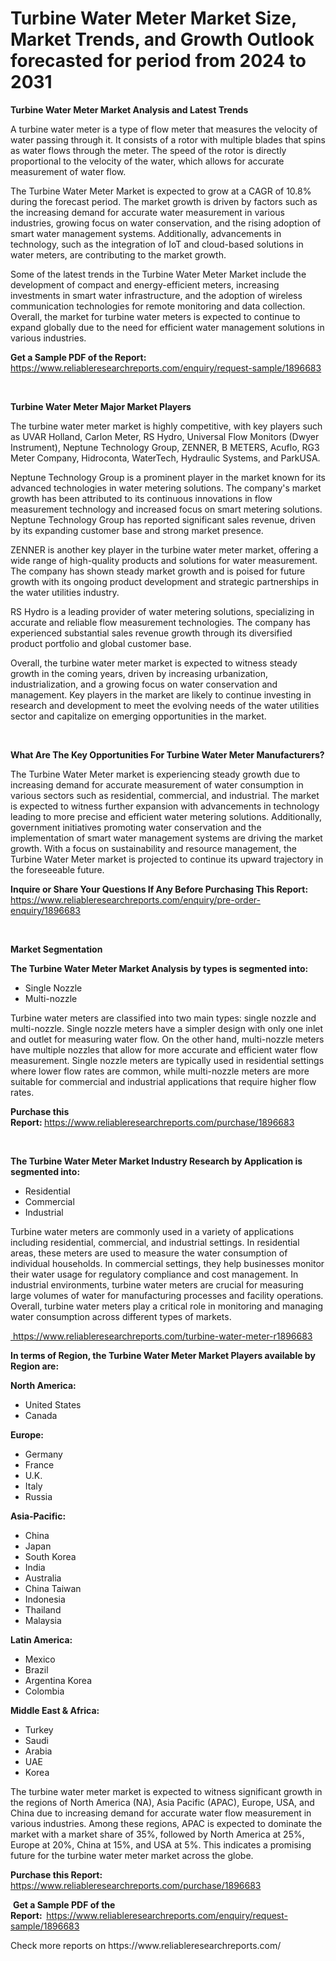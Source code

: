<p><h1>Turbine Water Meter Market Size, Market Trends, and Growth Outlook forecasted for period from 2024 to 2031</h1></p><p><strong>Turbine Water Meter Market Analysis and Latest Trends</strong></p>
<p><p>A turbine water meter is a type of flow meter that measures the velocity of water passing through it. It consists of a rotor with multiple blades that spins as water flows through the meter. The speed of the rotor is directly proportional to the velocity of the water, which allows for accurate measurement of water flow.</p><p>The Turbine Water Meter Market is expected to grow at a CAGR of 10.8% during the forecast period. The market growth is driven by factors such as the increasing demand for accurate water measurement in various industries, growing focus on water conservation, and the rising adoption of smart water management systems. Additionally, advancements in technology, such as the integration of IoT and cloud-based solutions in water meters, are contributing to the market growth.</p><p>Some of the latest trends in the Turbine Water Meter Market include the development of compact and energy-efficient meters, increasing investments in smart water infrastructure, and the adoption of wireless communication technologies for remote monitoring and data collection. Overall, the market for turbine water meters is expected to continue to expand globally due to the need for efficient water management solutions in various industries.</p></p>
<p><strong>Get a Sample PDF of the Report:&nbsp;</strong> <a href="https://www.reliableresearchreports.com/enquiry/request-sample/1896683">https://www.reliableresearchreports.com/enquiry/request-sample/1896683</a></p>
<p>&nbsp;</p>
<p><strong>Turbine Water Meter Major Market Players</strong></p>
<p><p>The turbine water meter market is highly competitive, with key players such as UVAR Holland, Carlon Meter, RS Hydro, Universal Flow Monitors (Dwyer Instrument), Neptune Technology Group, ZENNER, B METERS, Acuflo, RG3 Meter Company, Hidroconta, WaterTech, Hydraulic Systems, and ParkUSA. </p><p>Neptune Technology Group is a prominent player in the market known for its advanced technologies in water metering solutions. The company's market growth has been attributed to its continuous innovations in flow measurement technology and increased focus on smart metering solutions. Neptune Technology Group has reported significant sales revenue, driven by its expanding customer base and strong market presence.</p><p>ZENNER is another key player in the turbine water meter market, offering a wide range of high-quality products and solutions for water measurement. The company has shown steady market growth and is poised for future growth with its ongoing product development and strategic partnerships in the water utilities industry.</p><p>RS Hydro is a leading provider of water metering solutions, specializing in accurate and reliable flow measurement technologies. The company has experienced substantial sales revenue growth through its diversified product portfolio and global customer base.</p><p>Overall, the turbine water meter market is expected to witness steady growth in the coming years, driven by increasing urbanization, industrialization, and a growing focus on water conservation and management. Key players in the market are likely to continue investing in research and development to meet the evolving needs of the water utilities sector and capitalize on emerging opportunities in the market.</p></p>
<p>&nbsp;</p>
<p><strong>What Are The Key Opportunities For Turbine Water Meter Manufacturers?</strong></p>
<p><p>The Turbine Water Meter market is experiencing steady growth due to increasing demand for accurate measurement of water consumption in various sectors such as residential, commercial, and industrial. The market is expected to witness further expansion with advancements in technology leading to more precise and efficient water metering solutions. Additionally, government initiatives promoting water conservation and the implementation of smart water management systems are driving the market growth. With a focus on sustainability and resource management, the Turbine Water Meter market is projected to continue its upward trajectory in the foreseeable future.</p></p>
<p><strong>Inquire or Share Your Questions If Any Before Purchasing This Report:</strong> <a href="https://www.reliableresearchreports.com/enquiry/pre-order-enquiry/1896683">https://www.reliableresearchreports.com/enquiry/pre-order-enquiry/1896683</a></p>
<p>&nbsp;</p>
<p><strong>Market Segmentation</strong></p>
<p><strong>The Turbine Water Meter Market Analysis by types is segmented into:</strong></p>
<p><ul><li>Single Nozzle</li><li>Multi-nozzle</li></ul></p>
<p><p>Turbine water meters are classified into two main types: single nozzle and multi-nozzle. Single nozzle meters have a simpler design with only one inlet and outlet for measuring water flow. On the other hand, multi-nozzle meters have multiple nozzles that allow for more accurate and efficient water flow measurement. Single nozzle meters are typically used in residential settings where lower flow rates are common, while multi-nozzle meters are more suitable for commercial and industrial applications that require higher flow rates.</p></p>
<p><strong>Purchase this Report:&nbsp;</strong><a href="https://www.reliableresearchreports.com/purchase/1896683">https://www.reliableresearchreports.com/purchase/1896683</a></p>
<p>&nbsp;</p>
<p><strong>The Turbine Water Meter Market Industry Research by Application is segmented into:</strong></p>
<p><ul><li>Residential</li><li>Commercial</li><li>Industrial</li></ul></p>
<p><p>Turbine water meters are commonly used in a variety of applications including residential, commercial, and industrial settings. In residential areas, these meters are used to measure the water consumption of individual households. In commercial settings, they help businesses monitor their water usage for regulatory compliance and cost management. In industrial environments, turbine water meters are crucial for measuring large volumes of water for manufacturing processes and facility operations. Overall, turbine water meters play a critical role in monitoring and managing water consumption across different types of markets.</p></p>
<p><a href="https://www.reliableresearchreports.com/turbine-water-meter-r1896683">&nbsp;https://www.reliableresearchreports.com/turbine-water-meter-r1896683</a></p>
<p><strong>In terms of Region, the Turbine Water Meter Market Players available by Region are:</strong></p>
<p>
    <p> <strong> North America: </strong>
        <ul>
            <li>United States</li>
            <li>Canada</li>
        </ul>
        </p> 
    <p> <strong> Europe: </strong>
        <ul>
            <li>Germany</li>
            <li>France</li>
            <li>U.K.</li>
            <li>Italy</li>
            <li>Russia</li>
        </ul>
        </p> 
    <p> <strong> Asia-Pacific: </strong>
        <ul>
            <li>China</li>
            <li>Japan</li>
            <li>South Korea</li>
            <li>India</li>
            <li>Australia</li>
            <li>China Taiwan</li>
            <li>Indonesia</li>
            <li>Thailand</li>
            <li>Malaysia</li>
        </ul>
        </p> 
    <p> <strong> Latin America: </strong>
        <ul>
            <li>Mexico</li>
            <li>Brazil</li>
            <li>Argentina Korea</li>
            <li>Colombia</li>
        </ul>
        </p> 
    <p> <strong> Middle East & Africa: </strong>
        <ul>
            <li>Turkey</li>
            <li>Saudi</li>
            <li>Arabia</li>
            <li>UAE</li>
            <li>Korea</li>
        </ul>
    </p>
    </p>
<p><p>The turbine water meter market is expected to witness significant growth in the regions of North America (NA), Asia Pacific (APAC), Europe, USA, and China due to increasing demand for accurate water flow measurement in various industries. Among these regions, APAC is expected to dominate the market with a market share of 35%, followed by North America at 25%, Europe at 20%, China at 15%, and USA at 5%. This indicates a promising future for the turbine water meter market across the globe.</p></p>
<p><strong>Purchase this Report: </strong><a href="https://www.reliableresearchreports.com/purchase/1896683">https://www.reliableresearchreports.com/purchase/1896683</a></p>
<p>&nbsp;<strong>Get a Sample PDF of the Report:&nbsp;&nbsp;</strong><a href="https://www.reliableresearchreports.com/enquiry/request-sample/1896683">https://www.reliableresearchreports.com/enquiry/request-sample/1896683</a></p>
<p><strong></strong></p>
<p>Check more reports on https://www.reliableresearchreports.com/</p>